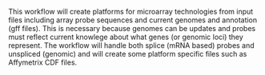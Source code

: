 This workflow will create platforms for microarray technologies from input files including array probe sequences and current genomes and annotation (gff files). This is necessary because genomes can be updates and probes must reflect current knowlege about what genes (or genomic loci) they represent. The workflow will handle both splice (mRNA based) probes and unspliced (genomic) and will create some platform specific files such as Affymetrix CDF files. 
